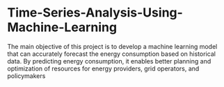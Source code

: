 # Time-Series-Analysis-Using-Machine-Learning
The main objective of this project is to develop a machine learning model that can accurately forecast the energy consumption based on historical data. By predicting energy consumption, it enables better planning and optimization of resources for energy providers, grid operators, and policymakers
